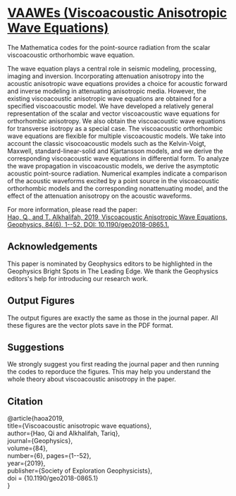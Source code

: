 # [VAAWEs (Viscoacoustic Anisotropic Wave Equations)](https://github.com/xqihao)
The Mathematica codes for the point-source radiation from the scalar viscoacoustic orthorhombic wave equation.

The wave equation plays a central role in seismic modeling, processing, imaging and inversion. Incorporating attenuation anisotropy into the acoustic anisotropic wave equations provides a choice for acoustic forward and inverse modeling in attenuating anisotropic media. However, the existing viscoacoustic anisotropic wave equations are obtained for a specified viscoacoustic model. We have developed a relatively general representation of the scalar and vector viscoacoustic wave equations for orthorhombic anisotropy. We also obtain the viscoacoustic wave equations for transverse isotropy as a special case. The viscoacoustic orthorhombic wave equations are flexible for multiple viscoacoustic models. We take into account the classic visocoacoustic models such as the Kelvin-Voigt, Maxwell, standard-linear-solid and Kjartansson models, and we derive the corresponding viscoacoustic wave equations in differential form. To analyze the wave propagation in viscoacoustic models, we derive the asymptotic acoustic point-source radiation. Numerical examples indicate a comparison of the acoustic waveforms excited by a point source in the viscoacoustic orthorhombic models and the corresponding nonattenuating model, and the effect of the attenuation anisotropy on the acoustic waveforms.

For more information, please read the paper:   
[Hao, Q., and T. Alkhalifah, 2019, Viscoacoustic Anisotropic Wave Equations, Geophysics, 84(6), 1--52. DOI: 10.1190/geo2018-0865.1.](https://library.seg.org/doi/10.1190/geo2018-0865.1)


## Acknowledgements
This paper is nominated by Geophysics editors to be highlighted in the Geophysics Bright Spots in The Leading Edge. We thank the Geophysics editors's help for introducing our research work.


## Output Figures
The output figures are exactly the same as those in the journal paper. All these figures are the vector plots save in the PDF format.


## Suggestions
We strongly suggest you first reading the journal paper and then running the codes to reporduce the figures. This may help you understand the whole theory about viscoacoustic anisotropy in the paper.


## Citation

@article{haoa2019,  
  title={Viscoacoustic anisotropic wave equations},  
  author={Hao, Qi and Alkhalifah, Tariq},   
  journal={Geophysics},   
  volume={84},  
  number={6},
  pages={1--52},   
  year={2019},   
  publisher={Society of Exploration Geophysicists},  
  doi = {10.1190/geo2018-0865.1}  
}
